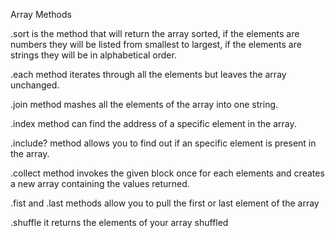 Array Methods

  .sort is the method that will return the array sorted, if the elements are numbers they will be listed from smallest to largest, if the elements are strings they will be in alphabetical order.

  .each method iterates through all the elements but leaves the array unchanged.

  .join method mashes all the elements of the array into one string.

  .index method can find the address of a specific element in the array.

  .include? method allows you to find out if an specific element is present in the array.

  .collect method invokes the given block once for each elements and creates a new array containing the values returned.

  .fist and .last methods allow you to pull the first or last element of the array

  .shuffle it returns the elements of your array shuffled

